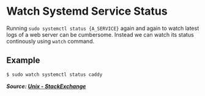 # Watch Systemd Service Status

Running `sudo systemctl status {A_SERVICE}` again and again to watch latest logs of a web server can be cumbersome. Instead we can watch its status continously using `watch` command.

## Example

```bash
$ sudo watch systemctl status caddy
```

**_Source: [Unix - StackExchange](https://unix.stackexchange.com/questions/555176/watch-systemd-service-status-with-systemctl)_**

